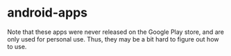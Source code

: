 # android-apps
Note that these apps were never released on the Google Play store, and are only used for personal use. Thus, they may be a bit hard to figure out how to use.
